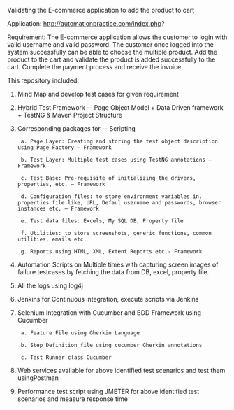 Validating the E-commerce application to add the product to cart

Application: http://automationpractice.com/index.php?

Requirement: The E-commerce application allows the customer to login with valid username and valid password. The customer once logged into the system successfully can be able to choose the multiple product. Add the product to the cart and validate the product is added successfully to the cart. Complete the payment process and receive the invoice

This repository included: 

1. Mind Map and develop test cases for given requirement

2. Hybrid Test Framework -- Page Object Model + Data Driven framework + TestNG & Maven Project Structure

3. Corresponding packages for -- Scripting

        a. Page Layer: Creating and storing the test object description using Page Factory – Framework
        
        b. Test Layer: Multiple test cases using TestNG annotations – Framework
        
        c. Test Base: Pre-requisite of initializing the drivers, properties, etc. – Framework
        
        d. Configuration files: to store environment variables in. properties file like, URL, Defaul username and passwords, browser instances etc. – Framework
        
        e. Test data files: Excels, My SQL DB, Property file
        
        f. Utilities: to store screenshots, generic functions, common utilities, emails etc.
        
        g. Reports using HTML, XML, Extent Reports etc.- Framework
        
4. Automation Scripts on Multiple times with capturing screen images of failure testcases by fetching the data from DB, excel, property file.

5. All the logs using log4j

6. Jenkins for Continuous integration, execute scripts via Jenkins

7. Selenium Integration with Cucumber and BDD Framework using Cucumber

        a. Feature File using Gherkin Language
        
        b. Step Definition file using cucumber Gherkin annotations
        
        c. Test Runner class Cucumber
        
8. Web services available for above identified test scenarios and test them usingPostman

9. Performance test script using JMETER for above identified test scenarios and measure response time
